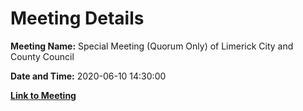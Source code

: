 # Meeting Details

**Meeting Name:** Special Meeting (Quorum Only) of Limerick City and County Council

**Date and Time:** 2020-06-10 14:30:00

**[Link to Meeting](https://www.limerick.ie/council/whats-on/special-meeting-quorum-only-limerick-city-and-county-council)**
